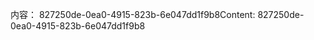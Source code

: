 <span data-ttu-id="af07a-101">内容： 827250de-0ea0-4915-823b-6e047dd1f9b8</span><span class="sxs-lookup"><span data-stu-id="af07a-101">Content: 827250de-0ea0-4915-823b-6e047dd1f9b8</span></span>